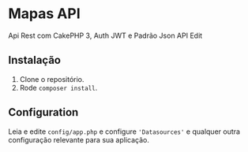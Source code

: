 # Mapas API

Api Rest com CakePHP 3, Auth JWT e Padrão Json API Edit

## Instalação

1. Clone o repositório.
2. Rode `composer install`.

## Configuration

Leia e edite `config/app.php` e configure `'Datasources'` e qualquer outra
configuração relevante para sua aplicação.
